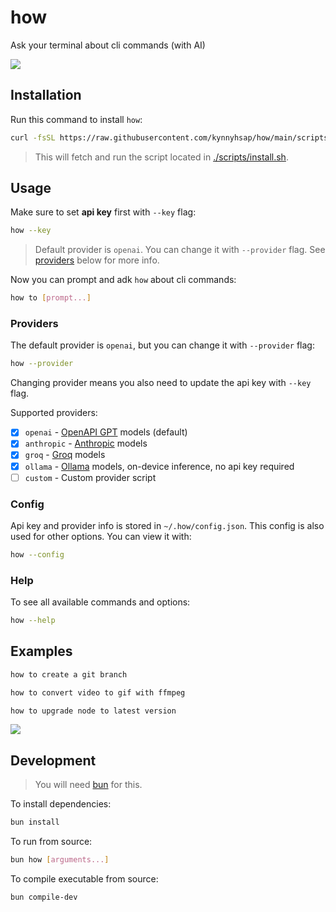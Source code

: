 # how

Ask your terminal about cli commands (with AI)

<img src="./demo.gif">

## Installation

Run this command to install `how`:

```bash
curl -fsSL https://raw.githubusercontent.com/kynnyhsap/how/main/scripts/install.sh | bash
```

> This will fetch and run the script located in [./scripts/install.sh](/scripts/install.sh).

## Usage

Make sure to set **api key** first with `--key` flag:

```bash
how --key
```

> Default provider is `openai`. You can change it with `--provider` flag. See [providers](#providers) below for more info.

Now you can prompt and adk `how` about cli commands:

```bash
how to [prompt...]
```

### Providers

The default provider is `openai`, but you can change it with `--provider` flag:

```bash
how --provider
```

Changing provider means you also need to update the api key with `--key` flag.

Supported providers:

- [x] `openai` - [OpenAPI GPT](https://chatgpt.com/) models (default)
- [x] `anthropic` - [Anthropic](https://claude.ai/) models
- [x] `groq` - [Groq](https://groq.com/) models
- [x] `ollama` - [Ollama](https://ollama.com/) models, on-device inference, no api key required
- [ ] `custom` - Custom provider script

### Config

Api key and provider info is stored in `~/.how/config.json`. This config is also used for other options. You can view it with:

```bash
how --config
```

### Help

To see all available commands and options:

```bash
how --help
```

## Examples

```bash
how to create a git branch
```

```bash
how to convert video to gif with ffmpeg
```

```bash
how to upgrade node to latest version
```

<img src="./demo.gif">

## Development

> You will need [bun](https://bun.sh/) for this.

To install dependencies:

```bash
bun install
```

To run from source:

```bash
bun how [arguments...]
```

To compile executable from source:

```bash
bun compile-dev
```
